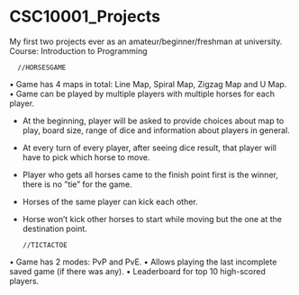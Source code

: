 # CSC10001_Projects
My first two projects ever as an amateur/beginner/freshman at university.
Course: Introduction to Programming


      //HORSESGAME
• Game has 4 maps in total: Line Map, Spiral Map, Zigzag Map and U Map.
• Game can be played by multiple players with multiple horses for each player.

+ At the beginning, player will be asked to provide choices about map to play, board
size, range of dice and information about players in general.
+ At every turn of every player, after seeing dice result, that player will have to pick
which horse to move.

+ Player who gets all horses came to the finish point first is the winner, there is no
”tie” for the game.
+ Horses of the same player can kick each other.
+ Horse won’t kick other horses to start while moving but the one at the destination
point.


      //TICTACTOE
• Game has 2 modes: PvP and PvE.
• Allows playing the last incomplete saved game (if there was any).
• Leaderboard for top 10 high-scored players.
